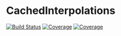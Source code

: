 # CachedInterpolations

[![Build Status](https://travis-ci.com/aurelio-amerio/CachedInterpolations.jl.svg?branch=main)](https://travis-ci.com/aurelio-amerio/CachedInterpolations.jl)
[![Coverage](https://codecov.io/gh/aurelio-amerio/CachedInterpolations.jl/branch/main/graph/badge.svg)](https://codecov.io/gh/aurelio-amerio/CachedInterpolations.jl)
[![Coverage](https://coveralls.io/repos/github/aurelio-amerio/CachedInterpolations.jl/badge.svg?branch=main)](https://coveralls.io/github/aurelio-amerio/CachedInterpolations.jl?branch=main)

